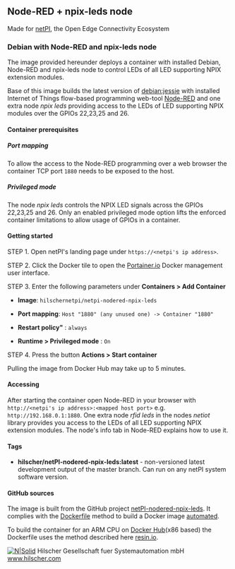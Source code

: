 ## Node-RED + npix-leds node

Made for [netPI](https://www.netiot.com/netpi/), the Open Edge Connectivity Ecosystem

### Debian with Node-RED and npix-leds node

The image provided hereunder deploys a container with installed Debian, Node-RED and npix-leds node to control LEDs of all LED supporting NPIX extension modules.

Base of this image builds the latest version of [debian:jessie](https://hub.docker.com/r/resin/armv7hf-debian/tags/) with installed Internet of Things flow-based programming web-tool [Node-RED](https://nodered.org/) and one extra node *npix leds* providing access to the LEDs of LED supporting NPIX modules over the GPIOs 22,23,25 and 26.

#### Container prerequisites

##### Port mapping

To allow the access to the Node-RED programming over a web browser the container TCP port `1880` needs to be exposed to the host.

##### Privileged mode

The node *npix leds* controls the NPIX LED signals across the GPIOs 22,23,25 and 26. Only an enabled privileged mode option lifts the enforced container limitations to allow usage of GPIOs in a container.

#### Getting started

STEP 1. Open netPI's landing page under `https://<netpi's ip address>`.

STEP 2. Click the Docker tile to open the [Portainer.io](http://portainer.io/) Docker management user interface.

STEP 3. Enter the following parameters under **Containers > Add Container**

* **Image**: `hilschernetpi/netpi-nodered-npix-leds`

* **Port mapping**: `Host "1880" (any unused one) -> Container "1880"` 

* **Restart policy"** : `always`

* **Runtime > Privileged mode** : `On`

STEP 4. Press the button **Actions > Start container**

Pulling the image from Docker Hub may take up to 5 minutes.

#### Accessing

After starting the container open Node-RED in your browser with `http://<netpi's ip address>:<mapped host port>` e.g. `http://192.168.0.1:1880`. One extra node *rfid leds* in the nodes *netiot* library provides you access to the LEDs of all LED supporting NPIX extension modules. The node's info tab in Node-RED explains how to use it.

#### Tags

* **hilscher/netPI-nodered-npix-leds:latest** - non-versioned latest development output of the master branch. Can run on any netPI system software version.

#### GitHub sources
The image is built from the GitHub project [netPI-nodered-npix-leds](https://github.com/Hilscher/netPI-nodered-npix-leds). It complies with the [Dockerfile](https://docs.docker.com/engine/reference/builder/) method to build a Docker image [automated](https://docs.docker.com/docker-hub/builds/).

To build the container for an ARM CPU on [Docker Hub](https://hub.docker.com/)(x86 based) the Dockerfile uses the method described here [resin.io](https://resin.io/blog/building-arm-containers-on-any-x86-machine-even-dockerhub/).

[![N|Solid](http://www.hilscher.com/fileadmin/templates/doctima_2013/resources/Images/logo_hilscher.png)](http://www.hilscher.com)  Hilscher Gesellschaft fuer Systemautomation mbH  www.hilscher.com
